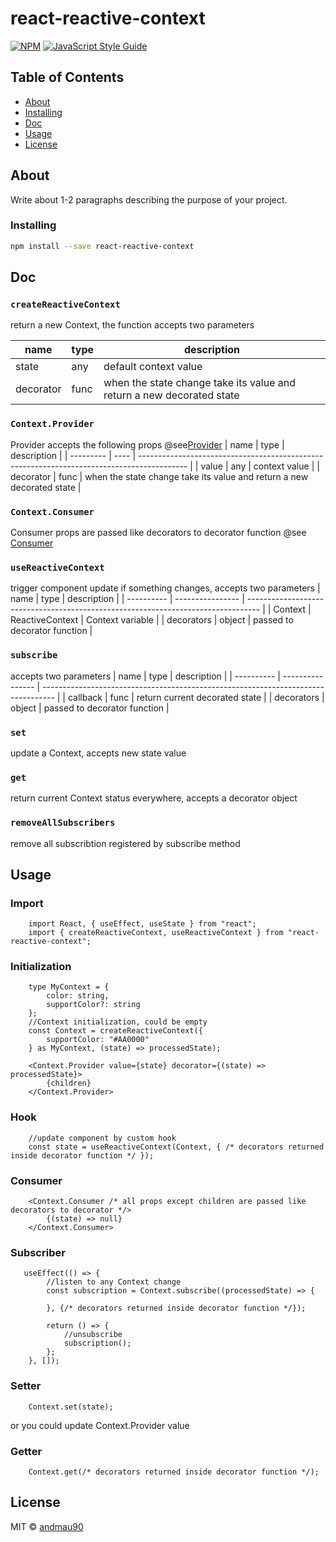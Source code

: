 # react-reactive-context

[![NPM](https://img.shields.io/npm/v/react-reactive-context.svg)](https://www.npmjs.com/package/react-reactive-context) [![JavaScript Style Guide](https://img.shields.io/badge/code_style-standard-brightgreen.svg)](https://standardjs.com)

## Table of Contents

- [About](#about)
- [Installing](#installing)
- [Doc](#doc)
- [Usage](#usage)
- [License](#license)

## About <a name="about"></a>

Write about 1-2 paragraphs describing the purpose of your project.

### Installing <a name="installing"></a>

```bash
npm install --save react-reactive-context
```

## Doc <a name="doc"></a>

### ```createReactiveContext```
return a new Context, the function accepts two parameters

| name      | type | description                                                                       |
| --------- | ---- | --------------------------------------------------------------------------------- |
| state     | any  | default context value                                                             |
| decorator | func | when the state change take its value and return a new decorated state             |

### ```Context.Provider```
Provider accepts the following props
@see[Provider](https://legacy.reactjs.org/docs/context.html#contextprovider)
| name      | type | description                                                                                |
| --------- | ---- | ------------------------------------------------------------------------------------------ |
| value     | any  | context value                                                                              |
| decorator | func | when the state change take its value and return a new decorated state                      |

### ```Context.Consumer```
Consumer props are passed like decorators to decorator function
@see [Consumer](https://legacy.reactjs.org/docs/context.html#contextconsumer)

### ```useReactiveContext```
trigger component update if something changes, accepts two parameters
| name       | type             | description                                                                       |
| ---------- | ---------------- | --------------------------------------------------------------------------------- |
| Context    | ReactiveContext  | Context variable                                                                  |
| decorators | object           | passed to decorator function                                                      |


### ```subscribe```
accepts two parameters
| name       | type             | description                                                                       |
| ---------- | ---------------- | --------------------------------------------------------------------------------- |
| callback   | func             | return current decorated state                                                    |
| decorators | object           | passed to decorator function                                                      |

### ```set```
update a Context, accepts new state value

### ```get```
return current Context status everywhere, accepts a decorator object

### ```removeAllSubscribers```
remove all subscribtion registered by subscribe method

## Usage <a name="usage"></a>

### Import
```tsx
    import React, { useEffect, useState } from "react";
    import { createReactiveContext, useReactiveContext } from "react-reactive-context";
```

### Initialization
```tsx
    type MyContext = {
        color: string,
        supportColor?: string
    };
    //Context initialization, could be empty
    const Context = createReactiveContext({
        supportColor: "#AA0000"
    } as MyContext, (state) => processedState);

    <Context.Provider value={state} decorator={(state) => processedState}>
        {children}
    </Context.Provider>
```

### Hook
```tsx
    //update component by custom hook
    const state = useReactiveContext(Context, { /* decorators returned inside decorator function */ });
```

### Consumer
```tsx
    <Context.Consumer /* all props except children are passed like decorators to decorator */>
        {(state) => null}
    </Context.Consumer>
```

### Subscriber
```tsx
   useEffect(() => {
        //listen to any Context change
        const subscription = Context.subscribe((processedState) => {
            
        }, {/* decorators returned inside decorator function */});

        return () => {
            //unsubscribe
            subscription();
        };
    }, []);
```

### Setter
```tsx
    Context.set(state);
```
or you could update Context.Provider value

### Getter
```tsx
    Context.get(/* decorators returned inside decorator function */);
```

## License  <a name="license"></a>

MIT © [andmau90](https://github.com/andmau90)
